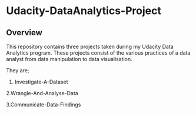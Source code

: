 # Udacity-DataAnalytics-Project

## Overview
This repository contains three projects taken during my Udacity Data Analytics program. These projects consist of the various practices of a data analyst from data manipulation to data visualisation. 

They are;

1. Investigate-A-Dataset

2.Wrangle-And-Analyse-Data
          
3.Communicate-Data-Findings
